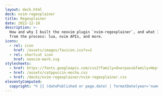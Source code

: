 ```yaml
---
layout: deck.html
deck: nvim-regexplainer
title: Regexplainer
date: 2022-12-10
description: >-
  How and why I built the neovim plugin `nvim-regexplainer`, and what I learned
  from the process: lua, nvim APIs, and more.
icons:
  - rel: icon
    href: /assets/images/favicon.ico?v=2
  - rel: shortcut icon
    href: neovim-mark.svg
stylesheets:
  - href: https://fonts.googleapis.com/css2?family=Overpass&family=Hepta+Slab&family=Fira+Code&family=Noto+Mono&display=swap
  - href: /assets/catppuccin-mocha.css
  - href: /decks/nvim-regexplainer/nvim-regexplainer.css
eleventyComputed:
  copyright: "© {{ (datePublished or page.date) | formatDate(year='numeric') }} Benny Powers."
---
```


<svg id="icons">
  <defs>{% for icon in collections.icon %}
    <g id="{{ icon.fileSlug }}-icon" aria-label="{{ icon.data.title }}">{{ icon.templateContent | safe }}</g>{% endfor %}
  </defs>
</svg>
